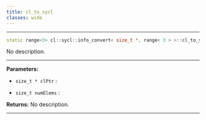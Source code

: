 ```yaml
---
title: cl_to_sycl
classes: wide
---
```



---

```cpp
static range<3> cl::sycl::info_convert< size_t *, range< 3 > >::cl_to_sycl(size_t *clPtr, size_t numElems)
```


No description.


---
**Parameters:**

 - `size_t * clPtr`
: 

 - `size_t numElems`
: 

**Returns:** No description.

---

